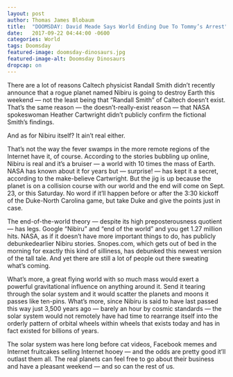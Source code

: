 ```yaml
---
layout: post
author: Thomas James Blobaum 
title:  "DOOMSDAY: David Meade Says World Ending Due To Tommy’s Arrest"
date:   2017-09-22 04:44:00 -0600
categories: World
tags: Doomsday
featured-image: doomsday-dinosaurs.jpg
featured-image-alt: Doomsday Dinosaurs 
dropcap: on 
---
```

There are a lot of reasons Caltech physicist Randall Smith didn’t recently announce that a rogue planet named Nibiru is going to destroy Earth this weekend — not the least being that “Randall Smith” of Caltech doesn’t exist. That’s the same reason — the doesn’t-really-exist reason — that NASA spokeswoman Heather Cartwright didn’t publicly confirm the fictional Smith’s findings.

And as for Nibiru itself? It ain’t real either.

That’s not the way the fever swamps in the more remote regions of the Internet have it, of course. According to the stories bubbling up online, Nibiru is real and it’s a bruiser — a world with 10 times the mass of Earth. NASA has known about it for years but — surprise! — has kept it a secret, according to the make-believe Cartwright. But the jig is up because the planet is on a collision course with our world and the end will come on Sept. 23, or this Saturday. No word if it’ll happen before or after the 3:30 kickoff of the Duke-North Carolina game, but take Duke and give the points just in case.

The end-of-the-world theory — despite its high preposterousness quotient — has legs. Google “Nibiru” and “end of the world” and you get 1.27 million hits. NASA, as if it doesn’t have more important things to do, has publicly debunkedearlier Nibiru stories. Snopes.com, which gets out of bed in the morning for exactly this kind of silliness, has debunked this newest version of the tall tale. And yet there are still a lot of people out there sweating what’s coming.

What’s more, a great flying world with so much mass would exert a powerful gravitational influence on anything around it. Send it tearing through the solar system and it would scatter the planets and moons it passes like ten-pins. What’s more, since Nibiru is said to have last passed this way just 3,500 years ago — barely an hour by cosmic standards — the solar system would not remotely have had time to rearrange itself into the orderly pattern of orbital wheels within wheels that exists today and has in fact existed for billions of years.

The solar system was here long before cat videos, Facebook memes and Internet fruitcakes selling Internet hooey — and the odds are pretty good it’ll outlast them all. The real planets can feel free to go about their business and have a pleasant weekend — and so can the rest of us.

